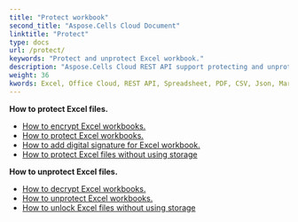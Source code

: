 ```yaml
---
title: "Protect workbook"
second_title: "Aspose.Cells Cloud Document"
linktitle: "Protect"
type: docs
url: /protect/
keywords: "Protect and unprotect Excel workbook."
description: "Aspose.Cells Cloud REST API support protecting and unprotecting Excel workbook. SDK support kinds of development languages. They include Android, C#, Go, Java, NodeJS, Perl, PHP, Python, Ruby, and swift."
weight: 36
kwords: Excel, Office Cloud, REST API, Spreadsheet, PDF, CSV, Json, Markdwon, Protect workbook
---
```





**How to protect Excel files.**

- [How to encrypt Excel workbooks.](/cells/workbook/encrypt/)
- [How to protect Excel workbooks.](/cells/workbook/protect/)
- [How to add digital signature for Excel workbook.](/cells/workbook/digital-signature/)
- [How to protect Excel files without using storage](/cells/protect/without-using-storage/)

**How to unprotect Excel files.**

- [How to decrypt Excel workbooks.](/cells/workbook/decrypt/)
- [How to unprotect Excel workbooks.](/cells/workbook/unprotect/)
- [How to unlock Excel files without using storage](/cells/unlock/without-using-storage/)
